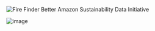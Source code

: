 ![Fire Finder Better](https://user-images.githubusercontent.com/35516367/186052224-ffeed24a-71ac-44ed-bf9a-89404fb3406e.png)
Amazon Sustainability Data Initiative

![image](https://user-images.githubusercontent.com/35516367/186045798-dedf63cb-a003-4daf-a70b-5df4c4711818.png)
